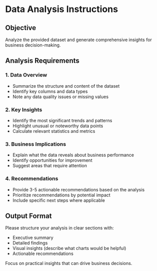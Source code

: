 # Data Analysis Instructions

## Objective
Analyze the provided dataset and generate comprehensive insights for business decision-making.

## Analysis Requirements

### 1. Data Overview
- Summarize the structure and content of the dataset
- Identify key columns and data types
- Note any data quality issues or missing values

### 2. Key Insights
- Identify the most significant trends and patterns
- Highlight unusual or noteworthy data points
- Calculate relevant statistics and metrics

### 3. Business Implications
- Explain what the data reveals about business performance
- Identify opportunities for improvement
- Suggest areas that require attention

### 4. Recommendations
- Provide 3-5 actionable recommendations based on the analysis
- Prioritize recommendations by potential impact
- Include specific next steps where applicable

## Output Format
Please structure your analysis in clear sections with:
- Executive summary
- Detailed findings
- Visual insights (describe what charts would be helpful)
- Actionable recommendations

Focus on practical insights that can drive business decisions.
